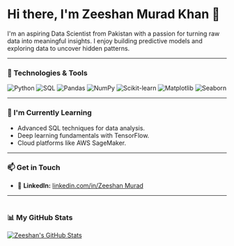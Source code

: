 # Hi there, I'm Zeeshan Murad Khan 👋

I'm an aspiring Data Scientist from Pakistan with a passion for turning raw data into meaningful insights. I enjoy building predictive models and exploring data to uncover hidden patterns.

---

### 🔧 Technologies & Tools
![Python](https://img.shields.io/badge/Python-3776AB?style=for-the-badge&logo=python&logoColor=white)
![SQL](https://img.shields.io/badge/MySQL-4479A1?style=for-the-badge&logo=mysql&logoColor=white)
![Pandas](https://img.shields.io/badge/Pandas-150458?style=for-the-badge&logo=pandas&logoColor=white)
![NumPy](https://img.shields.io/badge/NumPy-013243?style=for-the-badge&logo=numpy&logoColor=white)
![Scikit-learn](https://img.shields.io/badge/scikit--learn-F7931E?style=for-the-badge&logo=scikit-learn&logoColor=white)
![Matplotlib](https://img.shields.io/badge/Matplotlib-11557c?style=for-the-badge&logo=matplotlib&logoColor=white)
![Seaborn](https://img.shields.io/badge/Seaborn-4c72b0?style=for-the-badge&logo=seaborn&logoColor=white)

---

### 🌱 I'm Currently Learning
- Advanced SQL techniques for data analysis.
- Deep learning fundamentals with TensorFlow.
- Cloud platforms like AWS SageMaker.

---

### 📫 Get in Touch
<!-- - 🌐 **Portfolio:** [Coming Soon!] -->
- 💼 **LinkedIn:** [linkedin.com/in/Zeeshan Murad](https://www.linkedin.com/in/zeeshan-murad-351874359/)

---
#
### 📊 My GitHub Stats
[![Zeeshan's GitHub Stats](https://github-readme-stats.vercel.app/api?username=Zeeshan-Murad-Khan--Data&show_icons=true&theme=radical&rank_icon=github)](https://github.com/anuraghazra/github-readme-stats)
